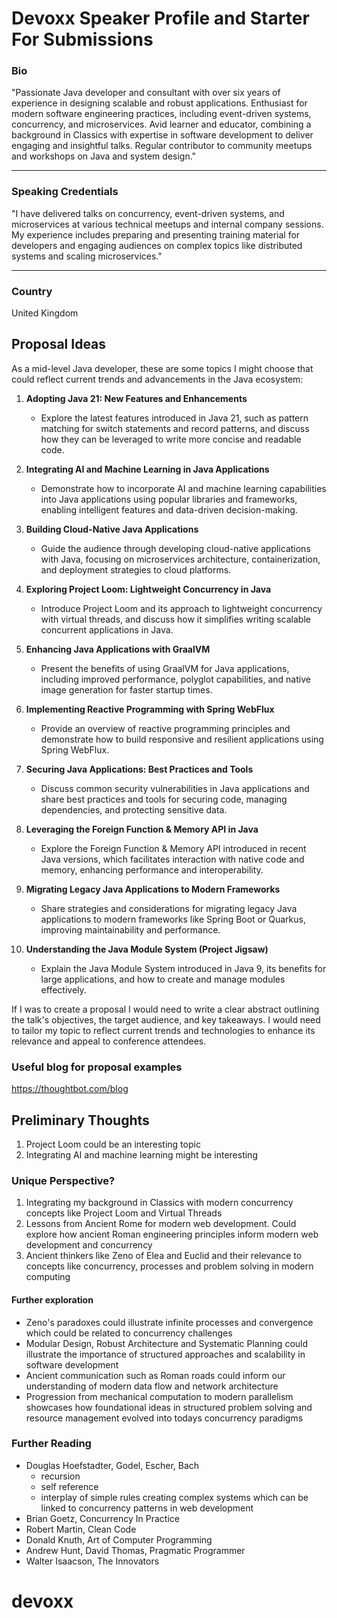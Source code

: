 # Devoxx Speaker Profile and Starter For Submissions

### Bio
"Passionate Java developer and consultant with over six years of experience in designing scalable and robust applications. Enthusiast for modern software engineering practices, including event-driven systems, concurrency, and microservices. Avid learner and educator, combining a background in Classics with expertise in software development to deliver engaging and insightful talks. Regular contributor to community meetups and workshops on Java and system design."

---

### Speaking Credentials
"I have delivered talks on concurrency, event-driven systems, and microservices at various technical meetups and internal company sessions. My experience includes preparing and presenting training material for developers and engaging audiences on complex topics like distributed systems and scaling microservices."

---

### Country
United Kingdom


## Proposal Ideas
As a mid-level Java developer, these are some topics I might choose that could reflect current trends and advancements in the Java ecosystem:

1. **Adopting Java 21: New Features and Enhancements**
   - Explore the latest features introduced in Java 21, such as pattern matching for switch statements and record patterns, and discuss how they can be leveraged to write more concise and readable code.

2. **Integrating AI and Machine Learning in Java Applications**
   - Demonstrate how to incorporate AI and machine learning capabilities into Java applications using popular libraries and frameworks, enabling intelligent features and data-driven decision-making.

3. **Building Cloud-Native Java Applications**
   - Guide the audience through developing cloud-native applications with Java, focusing on microservices architecture, containerization, and deployment strategies to cloud platforms.

4. **Exploring Project Loom: Lightweight Concurrency in Java**
   - Introduce Project Loom and its approach to lightweight concurrency with virtual threads, and discuss how it simplifies writing scalable concurrent applications in Java.

5. **Enhancing Java Applications with GraalVM**
   - Present the benefits of using GraalVM for Java applications, including improved performance, polyglot capabilities, and native image generation for faster startup times.

6. **Implementing Reactive Programming with Spring WebFlux**
   - Provide an overview of reactive programming principles and demonstrate how to build responsive and resilient applications using Spring WebFlux.

7. **Securing Java Applications: Best Practices and Tools**
   - Discuss common security vulnerabilities in Java applications and share best practices and tools for securing code, managing dependencies, and protecting sensitive data.

8. **Leveraging the Foreign Function & Memory API in Java**
   - Explore the Foreign Function & Memory API introduced in recent Java versions, which facilitates interaction with native code and memory, enhancing performance and interoperability.

9. **Migrating Legacy Java Applications to Modern Frameworks**
   - Share strategies and considerations for migrating legacy Java applications to modern frameworks like Spring Boot or Quarkus, improving maintainability and performance.

10. **Understanding the Java Module System (Project Jigsaw)**
    - Explain the Java Module System introduced in Java 9, its benefits for large applications, and how to create and manage modules effectively.

If I was to create a proposal I would need to write a clear abstract outlining the talk's objectives, the target audience, and key takeaways. 
I would need to tailor my topic to reflect current trends and technologies to enhance its relevance and appeal to conference attendees.

### Useful blog for proposal examples
https://thoughtbot.com/blog

## Preliminary Thoughts
1. Project Loom could be an interesting topic
2. Integrating AI and machine learning might be interesting

### Unique Perspective?
1. Integrating my background in Classics with modern concurrency concepts like Project Loom and Virtual Threads
2. Lessons from Ancient Rome for modern web development. Could explore how ancient Roman engineering principles inform modern web development and concurrency
3. Ancient thinkers like Zeno of Elea and Euclid and their relevance to concepts like concurrency, processes and problem solving in modern computing

#### Further exploration
- Zeno's paradoxes could illustrate infinite processes and convergence which could be related to concurrency challenges
- Modular Design, Robust Architecture and Systematic Planning could illustrate the importance of structured approaches and scalability in software development
- Ancient communication such as Roman roads could inform our understanding of modern data flow and network architecture
- Progression from mechanical computation to modern parallelism showcases how foundational ideas in structured problem solving and resource management evolved into todays concurrency paradigms


### Further Reading
- Douglas Hoefstadter, Godel, Escher, Bach
    - recursion
    - self reference
    - interplay of simple rules creating complex systems which can be linked to concurrency patterns in web development
- Brian Goetz, Concurrency In Practice
- Robert Martin, Clean Code
- Donald Knuth, Art of Computer Programming
- Andrew Hunt, David Thomas, Pragmatic Programmer
- Walter Isaacson, The Innovators

# devoxx
